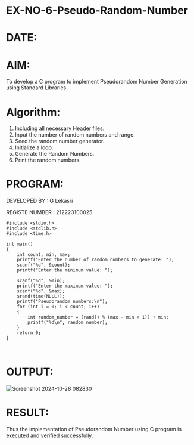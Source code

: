 # EX-NO-6-Pseudo-Random-Number
# DATE:
# AIM: 
   To develop a C program to implement Pseudorandom Number Generation using  Standard Libraries

# Algorithm: 
1. Including all necessary Header files. 
2. Input the number of random numbers and range. 
3. Seed the random number generator. 
4. Initialize a loop. 
5. Generate the Random Numbers. 
6. Print the random numbers.

# PROGRAM:
DEVELOPED BY : G Lekasri

REGISTE NUMBER : 212223100025
```
#include <stdio.h> 
#include <stdlib.h> 
#include <time.h> 
 
int main()  
{ 
    int count, min, max; 
    printf("Enter the number of random numbers to generate: "); 
    scanf("%d", &count); 
    printf("Enter the minimum value: "); 
     
    scanf("%d", &min); 
    printf("Enter the maximum value: "); 
    scanf("%d", &max); 
    srand(time(NULL)); 
    printf("Pseudorandom numbers:\n");    
    for (int i = 0; i < count; i++)  
    { 
        int random_number = (rand() % (max - min + 1)) + min; 
        printf("%d\n", random_number); 
    } 
    return 0; 
}



```
# OUTPUT:
![Screenshot 2024-10-28 082830](https://github.com/user-attachments/assets/28ef1c79-238e-4d60-9474-d52ed46fb2bd)


# RESULT:
   Thus the implementation of Pseudorandom Number using C program is executed and verified successfully. 



